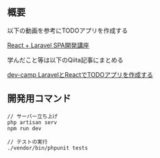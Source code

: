 ## 概要
以下の動画を参考にTODOアプリを作成する

[React + Laravel SPA開発講座](https://www.youtube.com/watch?v=hPjcbKtpTjY&list=PL3B2bjwrmhfQkcBEww0gN_kcRAHntAgxG)

学んだこと等は以下のQiita記事にまとめる

[dev-camp LaravelとReactでTODOアプリを作成する](https://qiita.com/drafts/fc50dbcc2c214e59f8fd)

## 開発用コマンド

```
// サーバー立ち上げ
php artisan serv
npm run dev

// テストの実行
./vendor/bin/phpunit tests

```
